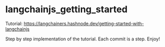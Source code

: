 # langchainjs_getting_started
Tutorial: https://langchainers.hashnode.dev/getting-started-with-langchainjs

Step by step implementation of the tutorial. Each commit is a step. Enjoy!
